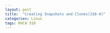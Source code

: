 ```yaml
---
layout: post
title:  "Creating Snapshots and Clones(310-4)"
categories: Linux
tags: RHCA 310
---
```

